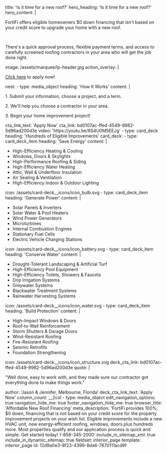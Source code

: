 title: 'Is it time for a new roof?'
hero_heading: 'Is it time for a new roof?'
hero_content: |
  <p>FortiFi offers eligible homeowners $0 down financing that isn't based on your credit score to upgrade your home with a new roof.
  </p>
  <p><br>
  </p>
  <p>There's a quick approval process, flexible payment terms, and access to carefully screened roofing contractors in your area who will get the job done right.<br>
  </p>
image: /assets/marquee/lp-header.jpg
action_overlay: |
  <p><a href="https://www.fortifi.com/apply-now" "="">Click here</a> to apply now!
  </p>
nest:
  -
    type: media_object
    heading: 'How It Works'
    content: |
      <p>1. Submit your information, choose a project, and a term.<br>
      </p>
      <p>2. We'll help you choose a contractor in your area.
      </p>
      <p><span></span>3. Begin your home improvement project!
      </p>
    cta_link_text: 'Apply Now'
    cta_link: bd0107ac-ffed-4549-9982-5d96ad200d3e
    video: 'https://youtu.be/8S4U0M5EEJg'
  -
    type: card_deck
    heading: 'Hundreds of Eligible Improvements'
    card_deck:
      -
        type: card_deck_item
        heading: 'Save Energy'
        content: |
          <ul>
          	<li>High-Efficiency Heating & Cooling</li>
          	<li>Windows, Doors & Skylights</li>
          	<li>High-Performance Roofing & Siding</li>
          	<li>High-Efficiency Water Heating</li>
          	<li>Attic, Wall & Underfloor Insulation</li>
          	<li>Air Sealing & Ventilation</li>
          	<li>High-Efficiency Indoor & Outdoor Lighting</li>
          </ul>
        icon: /assets/card-deck__icons/icon_bulb.svg
      -
        type: card_deck_item
        heading: 'Generate Power'
        content: |
          <ul>
          	<li>Solar Panels & Inverters</li>
          	<li>Solar Water & Pool Heaters</li>
          	<li>Wind Power Generators </li>
          	<li>Microturbines </li>
          	<li>Internal Combustion Engines</li>
          	<li>Stationary Fuel Cells</li>
          	<li>Electric Vehicle Charging Stations</li>
          </ul>
        icon: /assets/card-deck__icons/icon_battery.svg
      -
        type: card_deck_item
        heading: 'Conserve Water'
        content: |
          <ul>
          	<li>Drought-Tolerant Landscaping & Artificial Turf</li>
          	<li>High-Efficiency Pool Equipment</li>
          	<li>High-Efficiency Toilets, Showers & Faucets</li>
          	<li>Drip Irrigation Systems</li>
          	<li>Greywater Systems</li>
          	<li>Blackwater Treatment Systems</li>
          	<li>Rainwater Harvesting Systems</li>
          </ul>
        icon: /assets/card-deck__icons/icon_water.svg
      -
        type: card_deck_item
        heading: 'Build Protection'
        content: |
          <ul>
          	<li>High-Impact Windows & Doors</li>
          	<li>Roof-to-Wall Reinforcement</li>
          	<li>Storm Shutters & Garage Doors</li>
          	<li>Wind-Resistant Roofing</li>
          	<li>Fire-Resistant Roofing</li>
          	<li>Seismic Retrofits</li>
          	<li>Foundation Strengthening</li>
          </ul>
        icon: /assets/card-deck__icons/icon_structure.svg
    deck_cta_link: bd0107ac-ffed-4549-9982-5d96ad200d3e
    quote: |
      <p>"Well done, easy to work with, and they made sure our contractor got everything done to make things work."
      </p>
    author: 'Jason & Jennifer, Melbourne, Florida'
    deck_cta_link_text: 'Apply Now'
    column_count: __2col
  -
    type: media_object
edit_navigation_options: true
navigation_hide_me: true
footer_navigation_hide_me: true
browser_title: 'Affordable New Roof Financing'
meta_description: 'FortiFi provides 100%, $0 down, financing that is not based on your credit score for the property improvement projects on your wish list. Eligible improvements include a new HVAC unit, new energy-efficient roofing, windows, doors plus hundreds more. Most properties qualify and our application process is quick and simple. Get started today! 1-858-345-2000'
include_in_sitemap_xml: true
include_in_dynamic_sitemap: true
fieldset: interior_page
template: interior_page
id: 12d9a0e3-8f23-4399-8da6-7870111acd9f
